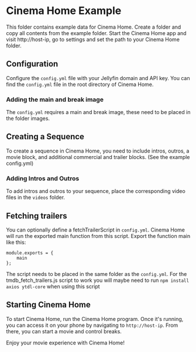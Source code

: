 # Cinema Home Example

This folder contains example data for Cinema Home. Create a folder and copy all contents from the example folder. Start the Cinema Home app and visit http://host-ip, go to settings and set the path to your Cinema Home folder.

## Configuration

Configure the `config.yml` file with your Jellyfin domain and API key. You can find the `config.yml` file in the root directory of Cinema Home.

### Adding the main and break image

The `config.yml` requires a main and break image, these need to be placed in the folder images.

## Creating a Sequence

To create a sequence in Cinema Home, you need to include intros, outros, a movie block, and additional commercial and trailer blocks. (See the example config.yml)

### Adding Intros and Outros

To add intros and outros to your sequence, place the corresponding video files in the `videos` folder.

## Fetching trailers

You can optionally define a fetchTrailerScript in `config.yml`. Cinema Home will run the exported main function from this script.
Export the function main like this:

```
module.exports = {
    main
};
```

The script needs to be placed in the same folder as the `config.yml`.
For the tmdb_fetch_trailers.js script to work you will maybe need to run `npm install axios ytdl-core` when using this script

## Starting Cinema Home

To start Cinema Home, run the Cinema Home program. Once it's running, you can access it on your phone by navigating to `http://host-ip`. From there, you can start a movie and control breaks.

Enjoy your movie experience with Cinema Home!
